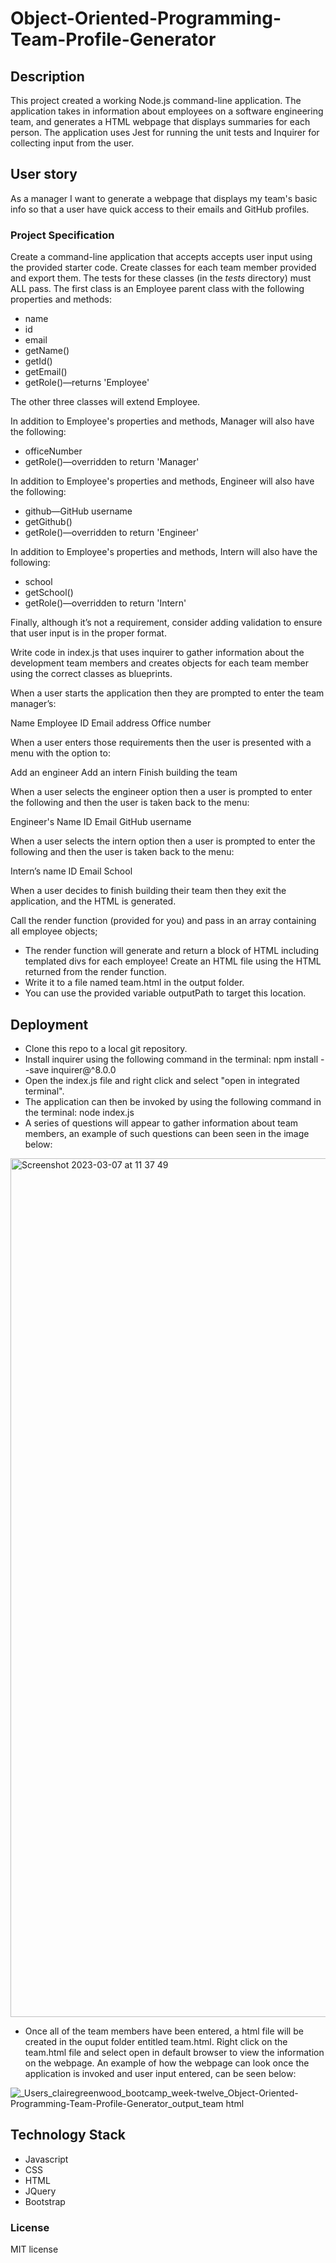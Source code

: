 # Object-Oriented-Programming-Team-Profile-Generator

## Description

This project created a working Node.js command-line application. The application takes in information about employees on a software engineering team, and generates a HTML webpage that displays summaries for each person. The application uses Jest for running the unit tests and Inquirer for collecting input from the user.

## User story

As a manager I want to generate a webpage that displays my team's basic info so that a user have quick access to their emails and GitHub profiles.

### Project Specification

Create a command-line application that accepts accepts user input using the provided starter code.
Create classes for each team member provided and export them. The tests for these classes (in the _tests_ directory) must ALL pass.
The first class is an Employee parent class with the following properties and methods:
 - name
 - id
 - email
 - getName()
 - getId()
 - getEmail()
 - getRole()—returns 'Employee'

The other three classes will extend Employee.

In addition to Employee's properties and methods, Manager will also have the following:
 - officeNumber
 - getRole()—overridden to return 'Manager'
 
In addition to Employee's properties and methods, Engineer will also have the following:
 - github—GitHub username
 - getGithub()
 - getRole()—overridden to return 'Engineer'

In addition to Employee's properties and methods, Intern will also have the following:
 - school
 - getSchool()
 - getRole()—overridden to return 'Intern'

Finally, although it’s not a requirement, consider adding validation to ensure that user input is in the proper format.

Write code in index.js that uses inquirer to gather information about the development team members and creates objects for each team member using the correct classes as blueprints.

When a user starts the application then they are prompted to enter the team manager’s:

Name
Employee ID
Email address
Office number

When a user enters those requirements then the user is presented with a menu with the option to:

Add an engineer
Add an intern
Finish building the team

When a user selects the engineer option then a user is prompted to enter the following and then the user is taken back to the menu:

Engineer's Name
ID
Email
GitHub username

When a user selects the intern option then a user is prompted to enter the following and then the user is taken back to the menu:

Intern’s name
ID
Email
School

When a user decides to finish building their team then they exit the application, and the HTML is generated.

Call the render function (provided for you) and pass in an array containing all employee objects;
 - The render function will generate and return a block of HTML including templated divs for each employee!
Create an HTML file using the HTML returned from the render function.
 - Write it to a file named team.html in the output folder.
 - You can use the provided variable outputPath to target this location.

## Deployment

 - Clone this repo to a local git repository.
 - Install inquirer using the following command in the terminal:
   npm install --save inquirer@^8.0.0
 - Open the index.js file and right click and select "open in integrated terminal".
 - The application can then be invoked by using the following command in the terminal:
   node index.js
 - A series of questions will appear to gather information about team members, an example of such questions can been seen in the image below:

<img width="1374" alt="Screenshot 2023-03-07 at 11 37 49" src="https://user-images.githubusercontent.com/118351853/223431246-8b783bc1-c411-493e-83c3-1232e3db6701.png">

 - Once all of the team members have been entered, a html file will be created in the ouput folder entitled team.html. Right click on the team.html file and select open in default browser to view the information on the webpage. An example of how the webpage can look once the application is invoked and user input entered, can be seen below:

![_Users_clairegreenwood_bootcamp_week-twelve_Object-Oriented-Programming-Team-Profile-Generator_output_team html](https://user-images.githubusercontent.com/118351853/223426561-765555df-23ee-45c7-a376-003729d5475d.png)


## Technology Stack

- Javascript
- CSS
- HTML
- JQuery
- Bootstrap

### License

MIT license 
